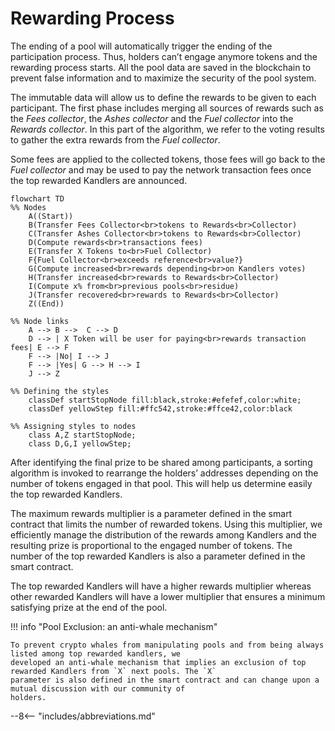 # Rewarding Process

The ending of a pool will automatically trigger the ending of the participation process. Thus, holders can’t engage
anymore tokens and the rewarding process starts. All the pool data are saved in the blockchain to prevent false
information and to maximize the security of the pool system.

The immutable data will allow us to define the rewards to be given to each participant. The first phase includes
merging all sources of rewards such as the *Fees collector*, the *Ashes collector* and the *Fuel collector* into the *Rewards collector*.
In this part of the algorithm, we refer to the voting results to gather the extra rewards from the *Fuel
collector*.

Some fees are applied to the collected tokens, those fees will go back to the *Fuel collector* and may be used to pay
the network transaction fees once the top rewarded Kandlers are announced.

<!-- End pool diagram -->
```mermaid
flowchart TD
%% Nodes
    A((Start))
    B(Transfer Fees Collector<br>tokens to Rewards<br>Collector)
    C(Transfer Ashes Collector<br>tokens to Rewards<br>Collector)
    D(Compute rewards<br>transactions fees)
    E(Transfer X Tokens to<br>Fuel Collector)
    F{Fuel Collector<br>exceeds reference<br>value?}
    G(Compute increased<br>rewards depending<br>on Kandlers votes)
    H(Transfer increased<br>rewards to Rewards<br>Collector)
    I(Compute x% from<br>previous pools<br>residue)
    J(Transfer recovered<br>rewards to Rewards<br>Collector)
    Z((End))

%% Node links
    A --> B -->  C --> D
    D --> | X Token will be user for paying<br>rewards transaction fees| E --> F 
    F --> |No| I --> J 
    F --> |Yes| G --> H --> I
    J --> Z

%% Defining the styles
    classDef startStopNode fill:black,stroke:#efefef,color:white;
    classDef yellowStep fill:#ffc542,stroke:#ffce42,color:black

%% Assigning styles to nodes
    class A,Z startStopNode;
    class D,G,I yellowStep;
```

After identifying the final prize to be shared among participants, a sorting algorithm is invoked to rearrange the
holders’ addresses depending on the number of tokens engaged in that pool. This will help us determine easily the
top rewarded Kandlers.

The maximum rewards multiplier is a parameter defined in the smart contract that limits the number of rewarded
tokens. Using this multiplier, we efficiently manage the distribution of the rewards among Kandlers and the
resulting prize is proportional to the engaged number of tokens. The number of the top rewarded Kandlers is also a
parameter defined in the smart contract.

The top rewarded Kandlers will have a higher rewards multiplier whereas other rewarded Kandlers will have a lower multiplier that
ensures a minimum satisfying prize at the end of the pool.

<!-- TODO: Add diagram -->

!!! info "Pool Exclusion: an anti-whale mechanism"

    To prevent crypto whales from manipulating pools and from being always listed among top rewarded kandlers, we
    developed an anti-whale mechanism that implies an exclusion of top rewarded Kandlers from `X` next pools. The `X`
    parameter is also defined in the smart contract and can change upon a mutual discussion with our community of
    holders.

--8<-- "includes/abbreviations.md"
